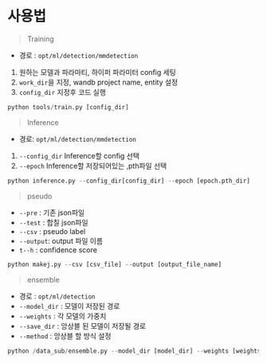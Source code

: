 # 사용법

> Training
> 
- 경로 : `opt/ml/detection/mmdetection`
1. 원하는 모델과 파라마티, 하이퍼 파라미터 config 세팅
2. `work_dir`을 지정, wandb project name, entity 설정
3. `config_dir` 지정후 코드 실행

```python
python tools/train.py [config_dir]
```

> Inference
> 
- 경로: `opt/ml/detection/mmdetection`
1. `--config_dir` Inference할 config 선택
2. `--epoch` Inference할 저장되어있는 ,pth파일 선택

```python
python inference.py --config_dir[config_dir] --epoch [epoch.pth_dir]
```

> pseudo
> 
- `--pre` : 기존 json파일
- `--test` : 합칠 json파일
- `--csv` : pseudo label
- `--output`: output 파일 이름
- `t--h` : confidence score

```python
python makej.py --csv [csv_file] --output [output_file_name]
```

> ensemble
> 
- 경로 : `opt/ml/detection`
- `--model_dir` : 모델이 저장된 경로
- `--weights` : 각 모델의 가중치
- `--save_dir` : 앙상블 된 모델이 저장될 경로
- `--method` : 앙상블 할 방식 설정

```python
python /data_sub/ensemble.py --model_dir [model_dir] --weights [weights:list] --save_dir [save_dir] --method wbf
```